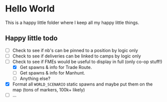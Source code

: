 # Hello World
This is a happy little folder where I keep all my happy little things.

## Happy little todo
* [ ] Check to see if nb's can be pinned to a position by logic only
* [ ] Check to see if deliveries can be linked to camps by logic only
* [ ] Check to see if FMEs would be useful to display in full (only co-op stuff!)
  * [x] Get spawns & info for Trade Route.
  * [ ] Get spawns & info for Manhunt.
  * [ ] Anything else?
* [x] Format all `WORLD_SCENARIO` static spawns and maybe put them on the map (tons of markers, 100k+ likely)
* [ ] ...
